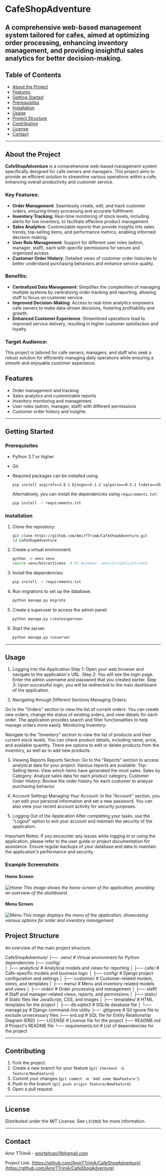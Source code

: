 # CafeShopAdventure

**A comprehensive web-based management system tailored for cafes, aimed at optimizing order processing, enhancing inventory management, and providing insightful sales analytics for better decision-making.**
---

## Table of Contents

- [About the Project](#about-the-project)
- [Features](#features)
- [Getting Started](#getting-started)
- [Prerequisites](#prerequisites)
- [Installation](#installation)
- [Usage](#usage)
- [Project Structure](#project-structure)
- [Contributing](#contributing)
- [License](#license)
- [Contact](#contact)

---

## About the Project

**CafeShopAdventure** is a comprehensive web-based management system specifically designed for cafe owners and managers. This project aims to provide an efficient solution to streamline various operations within a cafe, enhancing overall productivity and customer service.

### Key Features:
- **Order Management**: Seamlessly create, edit, and track customer orders, ensuring timely processing and accurate fulfillment.
- **Inventory Tracking**: Real-time monitoring of stock levels, including alerts for low inventory, to facilitate effective product management.
- **Sales Analytics**: Customizable reports that provide insights into sales trends, top-selling items, and performance metrics, enabling informed decision-making.
- **User Role Management**: Support for different user roles (admin, manager, staff), each with specific permissions for secure and organized access.
- **Customer Order History**: Detailed views of customer order histories to better understand purchasing behaviors and enhance service quality.

### Benefits:
- **Centralized Data Management**: Simplifies the complexities of managing multiple systems by centralizing order tracking and reporting, allowing staff to focus on customer service.
- **Improved Decision-Making**: Access to real-time analytics empowers cafe owners to make data-driven decisions, fostering profitability and growth.
- **Enhanced Customer Experience**: Streamlined operations lead to improved service delivery, resulting in higher customer satisfaction and loyalty.

### Target Audience:
This project is tailored for cafe owners, managers, and staff who seek a robust solution for efficiently managing daily operations while ensuring a smooth and enjoyable customer experience.


## Features

- Order management and tracking
- Sales analytics and customizable reports
- Inventory monitoring and management
- User roles (admin, manager, staff) with different permissions
- Customer order history and insights

---

## Getting Started

### Prerequisites

- Python 3.7 or higher
- Git
- Required packages can be installed using:

    ```bash
    pip install asgiref==3.8.1 Django==5.1.2 sqlparse==0.5.1 tzdata==2024.2
    ```

    Alternatively, you can install the dependencies using `requirements.txt`:

    ```bash
    pip install -r requirements.txt
    ```

### Installation

1. Clone the repository:
    ```bash
    git clone https://github.com/AmirTTrimA/CafeShopAdventure.git
    cd CafeShopAdventure
    ```

2. Create a virtual environment:
    ```bash
    python -m venv venv
    source venv/bin/activate  # On Windows: venv\Scripts\activate
    ```

3. Install the dependencies:
    ```bash
    pip install -r requirements.txt
    ```

4. Run migrations to set up the database:
    ```bash
    python manage.py migrate
    ```

5. Create a superuser to access the admin panel:
    ```bash
    python manage.py createsuperuser
    ```

6. Start the server:
    ```bash
    python manage.py runserver
    ```

---

## Usage

1. Logging into the Application
Step 1: Open your web browser and navigate to the application's URL.
Step 2: You will see the login page. Enter the admin username and password that you created earlier.
Step 3: Upon successful login, you will be redirected to the main dashboard of the application.

2. Navigating through Different Sections
Managing Orders:

Go to the "Orders" section to view the list of current orders.
You can create new orders, change the status of existing orders, and view details for each order.
The application provides search and filter functionalities to help manage orders more easily.
Monitoring Inventory:

Navigate to the "Inventory" section to view the list of products and their current stock levels.
You can check product details, including name, price, and available quantity.
There are options to edit or delete products from the inventory, as well as to add new products.

3. Viewing Reports
Reports Section:
Go to the "Reports" section to access analytical data for your project.
Various reports are available:
Top-Selling Items: View which items have generated the most sales.
Sales by Category: Analyze sales data for each product category.
Customer Order History: Review the order history for each customer to analyze purchasing behavior.

4. Account Settings
Managing Your Account:
In the "Account" section, you can edit your personal information and set a new password.
You can also view your recent account activity for security purposes.

5. Logging Out of the Application
After completing your tasks, use the "Logout" option to exit your account and maintain the security of the application.

Important Notes:
If you encounter any issues while logging in or using the application, please refer to the user guide or project documentation for assistance.
Ensure regular backups of your database and data to maintain the application's performance and security.

### Example Screenshots
#### Home Screen
![Home](assets/photo_2024-11-08_00-15-05.jpg)
*This image shows the home screen of the application, providing an overview of the dashboard.*

#### Menu Screen
![Menu](assets/menuscreenshot.jpg)
*This image displays the menu of the application, showcasing various options for order and inventory management.*


## Project Structure

An overview of the main project structure:

CafeShopAdventure/
├── .venv/               # Virtual environment for Python dependencies
├── config/              
│   ├── analytics/       # Analytical models and views for reporting
│   ├── cafe/            # Cafe-specific models and business logic
│   ├── config/          # Django project configuration and settings
│   ├── customer/        # Customer-related models, views, and templates
│   ├── menu/            # Menu and inventory-related models and views
│   ├── order/           # Order processing and management
│   ├── staff/           # Staff and manager-related views, reports, and permissions
│   ├── static/          # Static files like JavaScript, CSS, and images
│   ├── templates/       # HTML templates for the project
│   ├── db.sqlite3       # SQLite database file
│   └── manage.py        # Django command-line utility
├── .gitignore           # Git ignore file to exclude unnecessary files
├── erd.sql              # SQL file for Entity Relationship Diagram (ERD)
├── LICENSE              # License file for the project
├── README.md            # Project's README file
└── requirements.txt     # List of dependencies for the project

---

## Contributing

1. Fork the project.
2. Create a new branch for your feature (`git checkout -b feature/NewFeature`).
3. Commit your changes (`git commit -m 'Add some NewFeature'`).
4. Push to the branch (`git push origin feature/NewFeature`).
5. Open a pull request.

---

## License

Distributed under the MIT License. See `LICENSE` for more information.

---

## Contact

Amir TTrimA - [amirtehrani19@gmail.com](mailto:amirtehrani19@gmail.com)

Project Link: [https://github.com/AmirTTrimA/CafeShopAdventure](https://github.com/AmirTTrimA/CafeShopAdventure)

